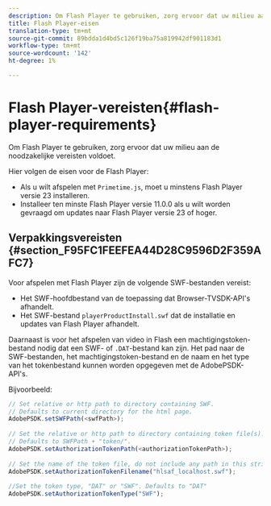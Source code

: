 ```yaml
---
description: Om Flash Player te gebruiken, zorg ervoor dat uw milieu aan de noodzakelijke vereisten voldoet.
title: Flash Player-eisen
translation-type: tm+mt
source-git-commit: 89bdda1d4bd5c126f19ba75a819942df901183d1
workflow-type: tm+mt
source-wordcount: '142'
ht-degree: 1%

---
```



# Flash Player-vereisten{#flash-player-requirements}

Om Flash Player te gebruiken, zorg ervoor dat uw milieu aan de noodzakelijke vereisten voldoet.

<!--<a id="section_FEE654D506EC4D85AE77302AD2A27777"></a>-->

Hier volgen de eisen voor de Flash Player:

* Als u wilt afspelen met `Primetime.js`, moet u minstens Flash Player versie 23 installeren.
* Installeer ten minste Flash Player versie 11.0.0 als u wilt worden gevraagd om updates naar Flash Player versie 23 of hoger.

## Verpakkingsvereisten {#section_F95FC1FEEFEA44D28C9596D2F359AFC7}

Voor afspelen met Flash Player zijn de volgende SWF-bestanden vereist:

* Het SWF-hoofdbestand van de toepassing dat Browser-TVSDK-API&#39;s afhandelt.
* Het SWF-bestand `playerProductInstall.swf` dat de installatie en updates van Flash Player afhandelt.

Daarnaast is voor het afspelen van video in Flash een machtigingstoken-bestand nodig dat een SWF- of `.DAT`-bestand kan zijn. Het pad naar de SWF-bestanden, het machtigingstoken-bestand en de naam en het type van het tokenbestand kunnen worden opgegeven met de AdobePSDK-API&#39;s.

Bijvoorbeeld:

```js
// Set relative or http path to directory containing SWF.  
// Defaults to current directory for the html page. 
AdobePSDK.setSWFPath(<swfPath>); 
 
// Set the relative or http path to directory containing token file(s). 
// Defaults to SWFPath + "token/". 
AdobePSDK.setAuthorizationTokenPath(<authorizationTokenPath>); 
 
// Set the name of the token file, do not include any path in this string. 
AdobePSDK.setAuthorizationTokenFilename("hlsaf_localhost.swf"); 
 
//Set the token type, "DAT" or "SWF". Defaults to "DAT" 
AdobePSDK.setAuthorizationTokenType("SWF");
```

